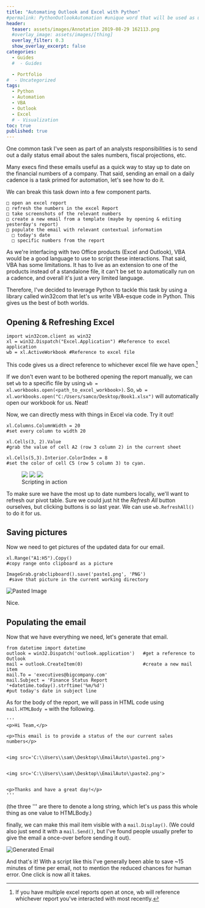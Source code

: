 ```yaml
---
title: "Automating Outlook and Excel with Python"
#permalink: PythonOutlookAutomation #unique word that will be used as url basesite.com/[word]
header:
  teaser: assets/images/Annotation 2019-08-29 162113.png
  #overlay_image: assets/images/[thing]
  overlay_filter: 0.3
  show_overlay_excerpt: false
categories:
  - Guides
  #  - Guides

  - Portfolio
#  - Uncategorized
tags:
  - Python
  - Automation
  - VBA
  - Outlook
  - Excel
  # - Visualization
toc: true
published: true
---
```


One common task I've seen as part of an analysts responsibilities is to send out a daily status email about the sales numbers, fiscal projections, etc.

Many execs find these emails useful as a quick way to stay up to date on the financial numbers of a company.
That said, sending an email on a daily cadence is a task primed for automation, let's see how to do it.

We can break this task down into a few component parts.

```
□ open an excel report
□ refresh the numbers in the excel Report
□ take screenshots of the relevant numbers
□ create a new email from a template (maybe by opening & editing yesterday's report)
□ populate the email with relevant contextual information
  □ today's date
  □ specific numbers from the report
```

As we're interfacing with two Office products (Excel and Outlook), VBA would be a good language to use to script these interactions.
That said, VBA has some limitations. It has to live as an extension to one of the products instead of a standalone file, it can't be set to automatically run on a cadence, and overall it's just a very limited language.

Therefore, I've decided to leverage Python to tackle this task by using a library called win32com that let's us write VBA-esque code in Python. This gives us the best of both worlds.


## Opening & Refreshing Excel

```
import win32com.client as win32
xl = win32.Dispatch("Excel.Application") #Reference to excel application
wb = xl.ActiveWorkbook #Reference to excel file
```
This code gives us a direct reference to whichever excel file we have open.[^reference]

If we don't even want to be bothered opening the report manually, we can set `wb` to a specific file by using `wb = xl.workbooks.open(<path_to_excel_workbook>)`.
So, `wb = xl.workbooks.open("C:/Users/samco/Desktop/Book1.xlsx")` will automatically open our workbook for us. Neat!

[^reference]: If you have multiple excel reports open at once, wb will reference whichever report you've interacted with most recently.

Now, we can directly mess with things in Excel via code. Try it out!
```
xl.Columns.ColumnWidth = 20             
#set every column to width 20

xl.Cells(3, 2).Value                     
#grab the value of cell A2 (row 3 column 2) in the current sheet

xl.Cells(5,3).Interior.ColorIndex = 8   
#set the color of cell C5 (row 5 column 3) to cyan.
```

<figure class="third">
<img src="../../../assets/images/Annotation 2019-08-29 161840.png">
<img src="../../../assets/images/Annotation 2019-08-29 162113.png">
<img src="../../../assets/images/Annotation 2019-08-29 162149.png">
<figcaption>Scripting in action</figcaption>
</figure>

To make sure we have the most up to date numbers locally, we'll want to refresh our pivot table. Sure we could just hit the _Refresh All_ button ourselves, but clicking buttons is _so_ last year. We can use `wb.RefreshAll()` to do it for us.


## Saving pictures

Now we need to get pictures of the updated data for our email.

```
xl.Range("A1:H5").Copy()                             
#copy range onto clipboard as a picture

ImageGrab.grabclipboard().save('paste1.png', 'PNG')  
 #save that picture in the current working directory
```

![Pasted Image](../../../assets/images/Annotation%202019-08-29%20164653.png)

Nice.

## Populating the email

Now that we have everything we need, let's generate that email.

```
from datetime import datetime
outlook = win32.Dispatch('outlook.application')   #get a reference to Outlook
mail = outlook.CreateItem(0)                      #create a new mail item
mail.To = 'executives@bigcompany.com'
mail.Subject = 'Finance Status Report '+datetime.today().strftime('%m/%d')  
#put today's date in subject line

```

As for the body of the report, we will pass in HTML code using `mail.HTMLBody =` with the following.

```
'''
<p>Hi Team,</p>

<p>This email is to provide a status of the our current sales numbers</p>


<img src='C:\\Users\\sam\\Desktop\\EmailAuto\\paste1.png'>


<img src='C:\\Users\\sam\\Desktop\\EmailAuto\\paste2.png'>


<p>Thanks and have a great day!</p>
'''
```
<figcaption>(the three ''' are there to denote a long string, which let's us pass this whole thing as one value to HTMLBody.)</figcaption>

finally, we can make this mail item visible with a `mail.Display()`.
(We could also just send it with a `mail.Send()`, but I've found people usually prefer to give the email a once-over before sending it out).


![Generated Email](../../../assets/images/Annotation%202019-08-30%20094631.png)

And that's it! With a script like this I've generally been able to save ~15 minutes of time per email, not to mention the reduced chances for human error. One click is now all it takes.
